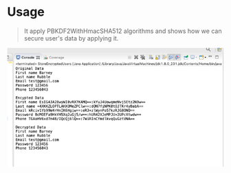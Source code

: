 # Usage
> It apply PBKDF2WithHmacSHA512 algorithms and shows how we can secure user's data by applying it.



![](program_output.png)

<!-- Contribution -->
[algorithm]: https://stackoverflow.com/questions/1132567/encrypt-password-in-configuration-files
